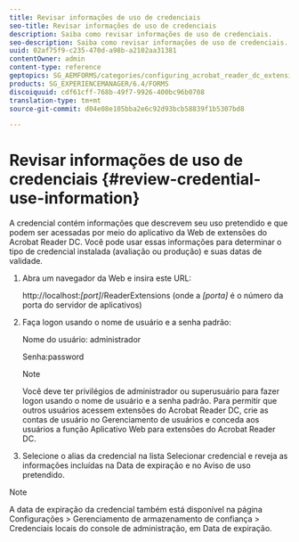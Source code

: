 ```yaml
---
title: Revisar informações de uso de credenciais
seo-title: Revisar informações de uso de credenciais
description: Saiba como revisar informações de uso de credenciais.
seo-description: Saiba como revisar informações de uso de credenciais.
uuid: 02af75f9-c235-470d-a98b-a2102aa31381
contentOwner: admin
content-type: reference
geptopics: SG_AEMFORMS/categories/configuring_acrobat_reader_dc_extensions
products: SG_EXPERIENCEMANAGER/6.4/FORMS
discoiquuid: cdf61cff-768b-49f7-9926-400bc96b0708
translation-type: tm+mt
source-git-commit: d04e08e105bba2e6c92d93bcb58839f1b5307bd8

---
```



# Revisar informações de uso de credenciais {#review-credential-use-information}

A credencial contém informações que descrevem seu uso pretendido e que podem ser acessadas por meio do aplicativo da Web de extensões do Acrobat Reader DC. Você pode usar essas informações para determinar o tipo de credencial instalada (avaliação ou produção) e suas datas de validade.

1. Abra um navegador da Web e insira este URL:

   http://localhost:*[port]*/ReaderExtensions (onde a *[porta]* é o número da porta do servidor de aplicativos)

1. Faça logon usando o nome de usuário e a senha padrão:

   Nome do usuário: administrador

   Senha:password

   >[!NOTE]
   >
   >Você deve ter privilégios de administrador ou superusuário para fazer logon usando o nome de usuário e a senha padrão. Para permitir que outros usuários acessem extensões do Acrobat Reader DC, crie as contas de usuário no Gerenciamento de usuários e conceda aos usuários a função Aplicativo Web para extensões do Acrobat Reader DC.

1. Selecione o alias da credencial na lista Selecionar credencial e reveja as informações incluídas na Data de expiração e no Aviso de uso pretendido.

>[!NOTE]
>
>A data de expiração da credencial também está disponível na página Configurações > Gerenciamento de armazenamento de confiança > Credenciais locais do console de administração, em Data de expiração.

